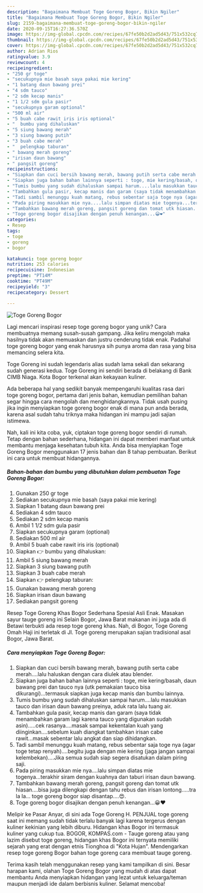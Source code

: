 ```yaml
---
description: "Bagaimana Membuat Toge Goreng Bogor, Bikin Ngiler"
title: "Bagaimana Membuat Toge Goreng Bogor, Bikin Ngiler"
slug: 2159-bagaimana-membuat-toge-goreng-bogor-bikin-ngiler
date: 2020-09-15T16:27:36.570Z
image: https://img-global.cpcdn.com/recipes/67fe50b2d2ad5d43/751x532cq70/toge-goreng-bogor-foto-resep-utama.jpg
thumbnail: https://img-global.cpcdn.com/recipes/67fe50b2d2ad5d43/751x532cq70/toge-goreng-bogor-foto-resep-utama.jpg
cover: https://img-global.cpcdn.com/recipes/67fe50b2d2ad5d43/751x532cq70/toge-goreng-bogor-foto-resep-utama.jpg
author: Adrian Rios
ratingvalue: 3.9
reviewcount: 4
recipeingredient:
- "250 gr toge"
- "secukupnya mie basah saya pakai mie kering"
- "1 batang daun bawang prei"
- "4 sdm tauco"
- "2 sdm kecap manis"
- "1 1/2 sdm gula pasir"
- "secukupnya garam optional"
- "500 ml air"
- "5 buah cabe rawit iris iris optional"
- "  bumbu yang dihaluskan"
- "5 siung bawang merah"
- "3 siung bawang putih"
- "3 buah cabe merah"
- "  pelengkap taburan"
- " bawang merah goreng"
- "irisan daun bawang"
- " pangsit goreng"
recipeinstructions:
- "Siapkan dan cuci bersih bawang merah, bawang putih serta cabe merah....lalu haluskan dengan cara diulek atau blender."
- "Siapkan juga bahan bahan lainnya seperti : toge, mie kering/basah, daun bawang prei dan tauco nya (utk pemakaian tauco bisa dikurangi)...termasuk siapkan juga kecap manis dan bumbu lainnya."
- "Tumis bumbu yang sudah dihaluskan sampai harum....lalu masukkan tauco dan irisan daun bawang preinya, aduk rata lalu tuang air."
- "Tambahkan gula pasir, kecap manis dan garam (saya tidak menambahkan garam lagi karena tauco yang digunakan sudah asin).....cek rasanya....masak sampai kekentalan kuah yang diinginkan....sebelum kuah diangkat tambahkan irisan cabe rawit...masak sebentar lalu angkat dan siap dihidangkan."
- "Tadi sambil menunggu kuah matang, rebus sebentar saja toge nya (agar toge tetap renyah)....begitu juga dengan mie kering (jaga jangan sampai kelembekan)....Jika semua sudah siap segera disatukan dalam piring saji."
- "Pada piring masukkan mie nya....lalu simpan diatas mie togenya...terakhir siram dengan kuahnya dan taburi irisan daun bawang."
- "Tambahkan bawang merah goreng, pangsit goreng dan tomat utk hiasan....bisa juga dilengkapi dengan tahu rebus dan irisan lontong.....tra la la... toge goreng bogor siap disantap....😍."
- "Toge goreng bogor disajikan dengan penuh kenangan...😀❤"
categories:
- Resep
tags:
- toge
- goreng
- bogor

katakunci: toge goreng bogor 
nutrition: 253 calories
recipecuisine: Indonesian
preptime: "PT14M"
cooktime: "PT49M"
recipeyield: "3"
recipecategory: Dessert

---
```



![Toge Goreng Bogor](https://img-global.cpcdn.com/recipes/67fe50b2d2ad5d43/751x532cq70/toge-goreng-bogor-foto-resep-utama.jpg)

Lagi mencari inspirasi resep toge goreng bogor yang unik? Cara membuatnya memang susah-susah gampang. Jika keliru mengolah maka hasilnya tidak akan memuaskan dan justru cenderung tidak enak. Padahal toge goreng bogor yang enak harusnya sih punya aroma dan rasa yang bisa memancing selera kita.

Toge Goreng ini sudah legendaris alias sudah lama sekali dan sekarang sudah generasi kedua. Toge Goreng ini sendiri berada di belakang di Bank CIMB Niaga. Kota Bogor terkenal akan kekayaan kuliner.

Ada beberapa hal yang sedikit banyak mempengaruhi kualitas rasa dari toge goreng bogor, pertama dari jenis bahan, kemudian pemilihan bahan segar hingga cara mengolah dan menghidangkannya. Tidak usah pusing jika ingin menyiapkan toge goreng bogor enak di mana pun anda berada, karena asal sudah tahu triknya maka hidangan ini mampu jadi sajian istimewa.


Nah, kali ini kita coba, yuk, ciptakan toge goreng bogor sendiri di rumah. Tetap dengan bahan sederhana, hidangan ini dapat memberi manfaat untuk membantu menjaga kesehatan tubuh kita. Anda bisa menyiapkan Toge Goreng Bogor menggunakan 17 jenis bahan dan 8 tahap pembuatan. Berikut ini cara untuk membuat hidangannya.

<!--inarticleads1-->

##### Bahan-bahan dan bumbu yang dibutuhkan dalam pembuatan Toge Goreng Bogor:

1. Gunakan 250 gr toge
1. Sediakan secukupnya mie basah (saya pakai mie kering)
1. Siapkan 1 batang daun bawang prei
1. Sediakan 4 sdm tauco
1. Sediakan 2 sdm kecap manis
1. Ambil 1 1/2 sdm gula pasir
1. Siapkan secukupnya garam (optional)
1. Sediakan 500 ml air
1. Ambil 5 buah cabe rawit iris iris (optional)
1. Siapkan  👉 bumbu yang dihaluskan:
1. Ambil 5 siung bawang merah
1. Siapkan 3 siung bawang putih
1. Siapkan 3 buah cabe merah
1. Siapkan  👉 pelengkap taburan:
1. Gunakan  bawang merah goreng
1. Siapkan irisan daun bawang
1. Sediakan  pangsit goreng


Resep Toge Goreng Khas Bogor Sederhana Spesial Asli Enak. Masakan sayur tauge goreng ini Selain Bogor, Jawa Barat makanan ini juga ada di Betawi terbukti ada resep toge goreng khas. Nah, di Bogor, Toge Goreng Omah Haji ini terletak di Jl. Toge goreng merupakan sajian tradisional asal Bogor, Jawa Barat. 

<!--inarticleads2-->

##### Cara menyiapkan Toge Goreng Bogor:

1. Siapkan dan cuci bersih bawang merah, bawang putih serta cabe merah....lalu haluskan dengan cara diulek atau blender.
1. Siapkan juga bahan bahan lainnya seperti : toge, mie kering/basah, daun bawang prei dan tauco nya (utk pemakaian tauco bisa dikurangi)...termasuk siapkan juga kecap manis dan bumbu lainnya.
1. Tumis bumbu yang sudah dihaluskan sampai harum....lalu masukkan tauco dan irisan daun bawang preinya, aduk rata lalu tuang air.
1. Tambahkan gula pasir, kecap manis dan garam (saya tidak menambahkan garam lagi karena tauco yang digunakan sudah asin).....cek rasanya....masak sampai kekentalan kuah yang diinginkan....sebelum kuah diangkat tambahkan irisan cabe rawit...masak sebentar lalu angkat dan siap dihidangkan.
1. Tadi sambil menunggu kuah matang, rebus sebentar saja toge nya (agar toge tetap renyah)....begitu juga dengan mie kering (jaga jangan sampai kelembekan)....Jika semua sudah siap segera disatukan dalam piring saji.
1. Pada piring masukkan mie nya....lalu simpan diatas mie togenya...terakhir siram dengan kuahnya dan taburi irisan daun bawang.
1. Tambahkan bawang merah goreng, pangsit goreng dan tomat utk hiasan....bisa juga dilengkapi dengan tahu rebus dan irisan lontong.....tra la la... toge goreng bogor siap disantap....😍.
1. Toge goreng bogor disajikan dengan penuh kenangan...😀❤


Melipir ke Pasar Anyar, di sini ada Toge Goreng H. PENJUAL toge goreng saat ini memang sudah tidak terlalu banyak lagi karena tergerus dengan kuliner kekinian yang lebih diburu. Hidangan khas Bogor ini termasuk kuliner yang cukup tua. BOGOR, KOMPAS.com - Tauge goreng atau yang lazim disebut toge goreng, hidangan khas Bogor ini ternyata memiliki sejarah yang erat dengan etnis Tionghoa di &#34;Kota Hujan&#34;. Mendengarkan resep toge goreng Bogor bahan toge goreng cara membuat tauge goreng. 

Terima kasih telah menggunakan resep yang kami tampilkan di sini. Besar harapan kami, olahan Toge Goreng Bogor yang mudah di atas dapat membantu Anda menyiapkan hidangan yang lezat untuk keluarga/teman maupun menjadi ide dalam berbisnis kuliner. Selamat mencoba!
